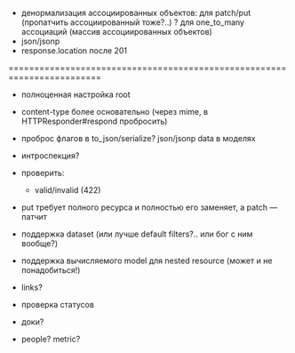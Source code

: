 * денормализация ассоциированных объектов:
    для patch/put (пропатчить ассоциированный тоже?..)
    ? для one_to_many ассоциаций (массив ассоциированных объектов)
* json/jsonp
* response.location после 201

========================================================================
* полноценная настройка root
* content-type более основательно (через mime, в HTTPResponder#respond пробросить)
* проброс флагов в to_json/serialize?
    json/jsonp
    data в моделях
* интроспекция?

* проверить:
    * valid/invalid (422)

* put требует полного ресурса и полностью его заменяет, а patch — патчит

* поддержка dataset (или лучше default filters?.. или бог с ним вообще?)
* поддержка вычисляемого model для nested resource (может и не понадобиться!)

* links?

* проверка статусов

* доки?

* people? metric?
